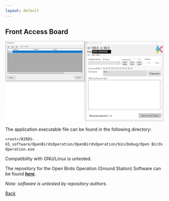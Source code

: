```yaml
---
layout: default
---
```


## Front Access Board

![Front Access Board PCB](./images/GS-software.png)

The application executable file can be found in the following directory:

    <root>/BIRDS-GS_software/OpenBirdsOperation/OpenBirdsOperation/bin/Debug/Open Birds Operation.exe

Compatibility with GNU/Linux is untested.

The repository for the Open Birds Operation (Ground Station) Software can be found [***here***](https://github.com/BIRDSOpenSource/BIRDS-GS_software).

_Note: software is untested by repository authors._

[Back](./)
